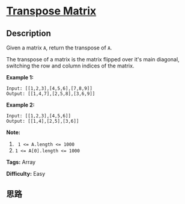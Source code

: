 # [Transpose Matrix][title]

## Description

Given a matrix `A`, return the transpose of `A`.

The transpose of a matrix is the matrix flipped over it's main diagonal,
switching the row and column indices of the matrix.



**Example 1:**
            Input: [[1,2,3],[4,5,6],[7,8,9]]    Output: [[1,4,7],[2,5,8],[3,6,9]]    

**Example 2:**
            Input: [[1,2,3],[4,5,6]]    Output: [[1,4],[2,5],[3,6]]    



**Note:**

  1. ` 1 <= A.length <= 1000`
  2. `1 <= A[0].length <= 1000`


**Tags:** Array

**Difficulty:** Easy

## 思路

[title]: https://leetcode.com/problems/transpose-matrix
